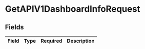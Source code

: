 # GetAPIV1DashboardInfoRequest


## Fields

| Field       | Type        | Required    | Description |
| ----------- | ----------- | ----------- | ----------- |